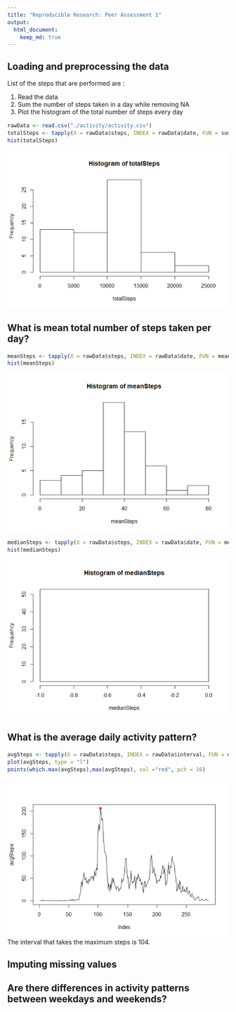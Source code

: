 ```yaml
---
title: "Reproducible Research: Peer Assessment 1"
output: 
  html_document:
    keep_md: true
---
```



## Loading and preprocessing the data
List of the steps that are performed are :  
1. Read the data  
2. Sum the number of steps taken in a day while removing NA  
3. Plot the histogram of the total number of steps every day  

```r
rawData <- read.csv("./activity/activity.csv")
totalSteps <- tapply(X = rawData$steps, INDEX = rawData$date, FUN = sum, na.rm  = TRUE)
hist(totalSteps)
```

![](PA1_template_files/figure-html/preprocess-1.png)<!-- -->

## What is mean total number of steps taken per day?


```r
meanSteps <- tapply(X = rawData$steps, INDEX = rawData$date, FUN = mean, na.rm  = TRUE)
hist(meanSteps)
```

![](PA1_template_files/figure-html/meanAndMedian-1.png)<!-- -->

```r
medianSteps <- tapply(X = rawData$steps, INDEX = rawData$date, FUN = median, na.rm  = TRUE)
hist(medianSteps)
```

![](PA1_template_files/figure-html/meanAndMedian-2.png)<!-- -->

## What is the average daily activity pattern?


```r
avgSteps <- tapply(X = rawData$steps, INDEX = rawData$interval, FUN = mean, na.rm  = TRUE)
plot(avgSteps, type = "l")
points(which.max(avgSteps),max(avgSteps), col ="red", pch = 16)
```

![](PA1_template_files/figure-html/averageDailyPattern-1.png)<!-- -->
The interval that takes the maximum steps is 104.

## Imputing missing values



## Are there differences in activity patterns between weekdays and weekends?
